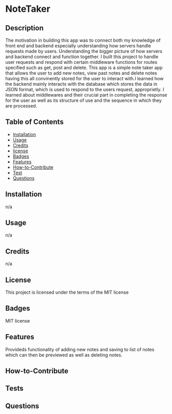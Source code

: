 # NoteTaker

## Description
The motivation in building this app was to connect both my knowledge of front end and backend especially understanding how servers handle requests made by users. Understanding the bigger picture of how servers and backend connect and function together. I built this project to handle user requests and respond with certain middleware functions for routes specified such as get, post and delete. This app is a simple note taker app that allows the user to add new notes, view past notes and delete notes having this all convinently stored for the user to interact with.I learned how the backend mainly interacts with the database which stores the data in JSON format, which is used to respond to the users request, approprietly. I learned about middlewares and their crucial part in completing the response for the user as well as its structure of use and the sequence in which they are processed.


## Table of Contents 

- [Installation](#installation)
- [Usage](#usage)
- [Credits](#credits)
- [license](#license)
- [Badges](#badges)
- [Features](#features)
- [How-to-Contribute](#how-to-contribute)
- [Test](#test)
- [Questions](#questions)

## Installation

 n/a

## Usage

 n/a

## Credits


 n/a

## License

 This project is licensed under the terms of the MIT license

 
## Badges
 MIT license


## Features
Provideds functionality of adding new notes and saving to list of notes which can then be previewed as well as deleting notes.


## How-to-Contribute

## Tests

## Questions

